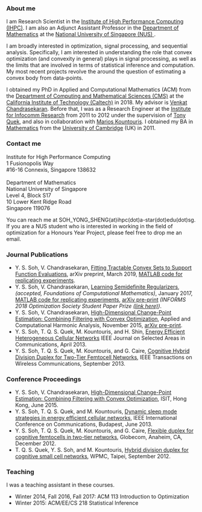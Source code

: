 ### About me
I am Research Scientist in the <a href="http://www.a-star.edu.sg/ihpc">Institute of High Performance Computing (IHPC)</a>.  I am also an Adjunct Assistant Professor in the <a href="http://ww1.math.nus.edu.sg/default.aspx"> Department of Mathematics</a> at the <a href="http://nus.edu.sg/"> National University of Singapore (NUS) </a>.  

I am broadly interested in optimization, signal processing, and sequential analysis.  Specifically, I am interested in understanding the role that convex optimization (and convexity in general) plays in signal processing, as well as the limits that are involved in terms of statistical inference and computation.  My most recent projects revolve the around the question of estimating a convex body from data-points.

I obtained my PhD in Applied and Computational Mathematics (ACM) from the <a href = "http://www.cms.caltech.edu/">Department of Computing and Mathematical Sciences (CMS)</a> at the <a href="http://www.caltech.edu/">California Institute of Technology (Caltech)</a> in 2018. My advisor is <a href="http://users.cms.caltech.edu/~venkatc/">Venkat Chandrasekaran</a>.  Before that, I was as a Research Engineer at the <a href = "http://www.i2r.a-star.edu.sg/">Institute for Infocomm Research</a> from 2011 to 2012 under the supervision of <a href="http://people.sutd.edu.sg/~tonyquek/">Tony Quek</a>, and also in collaboration with <a href = "http://scholar.google.com/citations?user=QG9iXtUAAAAJ&hl=en">Marios Kountouris</a>.  I obtained my BA in <a href = "http://www.maths.cam.ac.uk/">Mathematics</a> from the <a href = "http://www.cam.ac.uk/">University of Cambridge</a> (UK) in 2011.

### Contact me
Institute for High Performance Computing<br>
1 Fusionopolis Way <br>
#16-16 Connexis, Singapore 138632 <br><br>
Department of Mathematics <br>
National University of Singapore <br>
Level 4, Block S17 <br>
10 Lower Kent Ridge Road <br>
Singapore 119076

You can reach me at SOH_YONG_SHENG(at)ihpc(dot)a-star(dot)edu(dot)sg.  If you are a NUS student who is interested in working in the field of optimization for a Honours Year Project, please feel free to drop me an email.

### Journal Publications
- Y. S. Soh, V. Chandrasekaran, <a href = "http://arxiv.org/abs/1903.04194">Fitting Tractable Convex Sets to Support Function Evaluations</a>, arXiv preprint, March 2019, <a href = "http://github.com/yssoh/yssoh.github.io/tree/master/cvxreg_matlab">MATLAB code for replicating experiments</a>.
- Y. S. Soh, V. Chandrasekaran, <a href = "http://link.springer.com/article/10.1007/s10208-018-9386-z">Learning Semidefinite Regularizers</a>, <i>(accepted, Foundations of Computational Mathematics)</i>, January 2017, <a href = "http://www.its.caltech.edu/~ysoh/sdpreg/matlab.html">MATLAB code for replicating experiments</a>, <a href = "http://arxiv.org/abs/1701.01207">arXiv pre-print</a> <i>(INFORMS 2018 Optimization Society Student Paper Prize <a href ="http://www.informs.org/Recognizing-Excellence/Community-Prizes/Optimization-Society/Optimization-Society-Student-Paper-Prize">(link here)</a>)</i>.
- Y. S. Soh, V. Chandrasekaran, <a href = "http://www.sciencedirect.com/science/article/pii/S1063520315001542"> High-Dimensional Change-Point Estimation: Combining Filtering with Convex Optimization</a>, Applied and Computational Harmonic Analysis, November 2015, <a href = "http://arxiv.org/abs/1412.3731">arXiv pre-print</a>.
- Y. S. Soh, T. Q. S. Quek, M. Kountouris, and H. Shin, <a href = "http://ieeexplore.ieee.org/xpl/articleDetails.jsp?arnumber=6502479" >Energy Efficient Heterogeneous Cellular Networks</a> IEEE Journal on Selected Areas in Communications, April 2013.
- Y. S. Soh, T. Q. S. Quek, M. Kountouris, and G. Caire, <a href = "http://ieeexplore.ieee.org/xpl/articleDetails.jsp?arnumber=6594782">Cognitive Hybrid Division Duplex for Two-Tier Femtocell Networks</a>, IEEE Transactions on Wireless Communications, September 2013.

### Conference Proceedings
- Y. S. Soh, V. Chandrasekaran, <a href = "http://ieeexplore.ieee.org/xpls/abs_all.jsp?arnumber=7282435&tag=1"> High-Dimensional Change-Point Estimation: Combining Filtering with Convex Optimization</a>, ISIT, Hong Kong, June 2015.
- Y. S. Soh, T. Q. S. Quek, and M. Kountouris, <a href = "http://ieeexplore.ieee.org/xpls/abs_all.jsp?arnumber=6655024&tag=1">Dynamic sleep mode strategies in energy efficient cellular networks</a>, IEEE International Conference on Communications, Budapest, June 2013.
- Y. S. Soh, T. Q. S. Quek, M. Kountouris, and G. Caire, <a href="http://ieeexplore.ieee.org/xpls/abs_all.jsp?arnumber=6503443">Flexible duplex for cognitive femtocells in two-tier networks</a>, Globecom, Anaheim, CA, December 2012.
- T. Q. S. Quek, Y. S. Soh, and M. Kountouris, <a href = "http://ieeexplore.ieee.org/xpls/abs_all.jsp?arnumber=6398710">Hybrid division duplex for cognitive small cell networks</a>, WPMC, Taipei, September 2012.

### Teaching
I was a teaching assistant in these courses.
- Winter 2014, Fall 2016, Fall 2017: ACM 113 Introduction to Optimization
- Winter 2015: ACM/EE/CS 218 Statistical Inference

